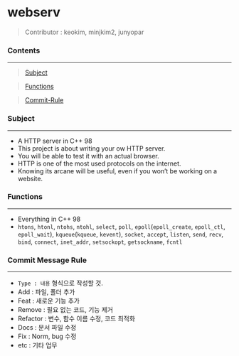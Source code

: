 # **webserv**

> Contributor : keokim, minjkim2, junyopar

### **Contents**
------------
> [Subject](#subject)

> [Functions](#Functions)

> [Commit-Rule](#commit-message-rule)
### **Subject**
---
* A HTTP server in C++ 98
* This project is about writing your ow HTTP server.
* You will be able to test it with an actual browser.
* HTTP is one of the most used protocols on the internet.
* Knowing its arcane will be useful, even if you won’t be working on a website.

### **Functions**
---
* Everything in C++ 98
* `htons`, `htonl`, `ntohs`, `ntohl`, `select`, `poll`, `epoll`(`epoll_create`, `epoll_ctl`, `epoll_wait`), `kqueue`(`kqueue`, `kevent`), `socket`, `accept`, `listen`, `send`, `recv`, `bind`, `connect`, `inet_addr`, `setsockopt`, `getsockname`, `fcntl`

### **Commit Message Rule**
---
* `Type : 내용` 형식으로 작성할 것.
* Add : 파일, 폴더 추가
* Feat : 새로운 기능 추가
* Remove : 필요 없는 코드, 기능 제거
* Refactor : 변수, 함수 이름 수정, 코드 최적화
* Docs : 문서 파일 수정
* Fix : Norm, bug 수정
* etc : 기타 업무
